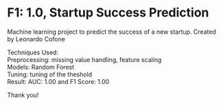 # F1: 1.0, Startup Success Prediction
Machine learning project to predict the success of a new startup. Created by Leonardo Cofone

Techniques Used:  
Preprocessing: missing value handling, feature scaling  
Models: Random Forest  
Tuning: tuning of the theshold  
Result: AUC: 1.00 and F1 Score: 1.00  

Thank you!
